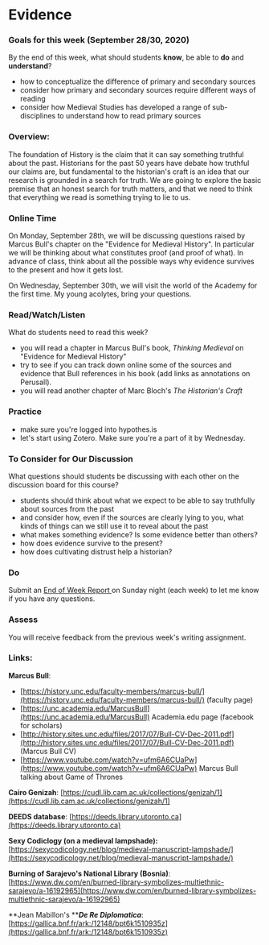 # Evidence

### Goals for this week (September 28/30, 2020)

By the end of this week, what should students **know**, be able to **do** and **understand**?

* how to conceptualize the difference of primary and secondary sources
* consider how primary and secondary sources require different ways of reading
* consider how Medieval Studies has developed a range of sub-disciplines to understand how to read primary sources

### Overview:

The foundation of History is the claim that it can say something truthful about the past. Historians for the past 50 years have debate  how truthful our claims are, but fundamental to the historian's craft is an idea that our research is grounded in a search for truth. We are going to explore the basic premise that an honest search for truth matters, and that we need to think that everything we read is something trying to lie to us.&#x20;

### **Online Time**

On Monday, September 28th, we will be discussing questions raised by Marcus Bull's chapter on the "Evidence for Medieval History". In particular we will be thinking about what constitutes proof (and proof of what). In advance of class, think about all the possible ways why evidence survives to the present and how it gets lost.

On Wednesday, September 30th, we will visit the world of the Academy for the first time. My young acolytes, bring your questions.&#x20;

### Read/Watch/Listen

What do students need to read this week?

* you will read a chapter in Marcus Bull's book, _Thinking Medieval_ on "Evidence for Medieval History"
* try to see if you can track down online some of the sources and evidence that Bull references in his book (add links as annotations on Perusall).&#x20;
* you will read another chapter of Marc Bloch's _The Historian's Craft_

### Practice

* make sure you're logged into hypothes.is
* let's start using Zotero. Make sure you're a part of it by Wednesday.&#x20;

### **To Consider for Our Discussion**

What questions should students be discussing with each other on the discussion board for this course?

* students should think about what we expect to be able to say truthfully about sources from the past
* and consider how, even if the sources are clearly lying to you, what kinds of things can we still use it to reveal about the past&#x20;
* what makes something evidence? Is some evidence better than others?
* how does evidence survive to the present?
* how does cultivating distrust help a historian?

### **Do**

Submit an [End of Week Report ](https://forms.office.com/Pages/ResponsePage.aspx?id=lRjZagbeXki8UfzhJsyFMHYe4bjIkPJLpePMoYTjyCNUQlY3V0pYOVJPQVMzVDJXR05OWjBHT01YQy4u)on Sunday night (each week) to let me know if you have any questions.

### **Assess**&#x20;

You will receive feedback from the previous week's writing assignment.&#x20;

### Links:

**Marcus Bull**:&#x20;

* [https://history.unc.edu/faculty-members/marcus-bull/](https://history.unc.edu/faculty-members/marcus-bull/) (faculty page)
* [https://unc.academia.edu/MarcusBull](https://unc.academia.edu/MarcusBull) Academia.edu page (facebook for scholars)
* [http://history.sites.unc.edu/files/2017/07/Bull-CV-Dec-2011.pdf](http://history.sites.unc.edu/files/2017/07/Bull-CV-Dec-2011.pdf) (Marcus Bull CV)
* [https://www.youtube.com/watch?v=ufm6A6CUaPw](https://www.youtube.com/watch?v=ufm6A6CUaPw) Marcus Bull talking about Game of Thrones

**Cairo Genizah**: [https://cudl.lib.cam.ac.uk/collections/genizah/1](https://cudl.lib.cam.ac.uk/collections/genizah/1)

**DEEDS database**: [https://deeds.library.utoronto.ca](https://deeds.library.utoronto.ca)

**Sexy Codiclogy (on a medieval lampshade):** [https://sexycodicology.net/blog/medieval-manuscript-lampshade/](https://sexycodicology.net/blog/medieval-manuscript-lampshade/)

**Burning of Sarajevo's National Library (Bosnia)**: [https://www.dw.com/en/burned-library-symbolizes-multiethnic-sarajevo/a-16192965](https://www.dw.com/en/burned-library-symbolizes-multiethnic-sarajevo/a-16192965)

**Jean Mabillon's **_**De Re Diplomatica**_: [https://gallica.bnf.fr/ark:/12148/bpt6k1510935z](https://gallica.bnf.fr/ark:/12148/bpt6k1510935z)



